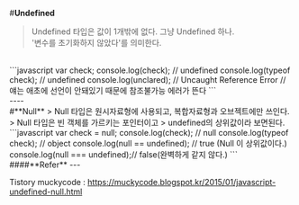 #**Undefined**
> Undefined 타입은 값이 1개밖에 없다. 그냥 Undefined 하나.<br>
> '변수를 초기화하지 않았다'를 의미한다.<br>
<br>
```javascript
var check;
console.log(check);         // undefined
console.log(typeof check);  // undefined
console.log(unclared);      // Uncaught Reference Error
                            // 얘는 애초에 선언이 안돼있기 때문에 참조불가능 에러가 뜬다
```
<br>
----
<br>
#**Null**
> Null 타입은 원시자료형에 사용되고, 복합자료형과 오브젝트에만 쓰인다.
> Null 타입은 빈 객체를 가르키는 포인터이고
> undefined의 상위값이라 보면된다.
<br>
```javascript
var check = null;
console.log(check);             // null
console.log(typeof check);      // object
console.log(null == undefined); // true (Null 이 상위값이다.)
console.log(null === undefined);// false(완벽하게 같지 않다.)
```
<br>
####**Refer**
---

Tistory muckycode : https://muckycode.blogspot.kr/2015/01/javascript-undefined-null.html
